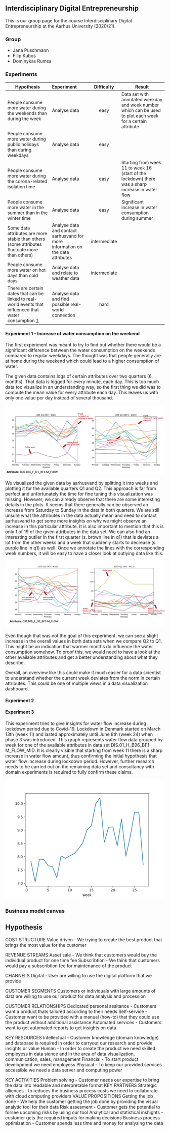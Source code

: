 ## Interdisciplinary Digital Entrepreneurship

This is our group page for the course Interdisciplinary Digital Entrepreneurship at the Aarhus University (2020/21). 

### Group

- Jana Puschmann
- Filip Kubos
- Dominykas Rumsa


### Experiments


| Hypothesis        | Experiment           | Difficulty  |  Result |
| ----------------- |:--------------------|:-----------:| ------- |
| People consume more water during the weekends than during the week | Analyse data | easy | Data set with annotated weekday and week number which can be used to plot each week for a certain attribute |
| People consume more water during public holidays than during weekdays | Analyse data | easy |         |
| People consume more water during the corona-related isolation time | Analyse data | easy | Starting from week 11 to week 16 (start of the lockdown) there was a sharp increase in water flow |
| People consume more water in the summer than in the winter time | Analyse data | easy | Significant increase in water consumption during summer |
| Some data attributes are more stable than others (some attributes fluctuate more than others) | Analyse data and contact aarhusvand for more information on the data attributes | intermediate |         |
| People consume more water on hot days than cold days | Analyse data and relate to weather data | intermediate |         |
| There are certain dates that can be linked to real-world events that influenced that water consumption [1]| Analyse data and find possible real-world connection | hard |         |

[1]: https://www.dst.dk/

#### Experiment 1 - Increase of water consumption on the weekend

The first experiment was meant to try to find out whether there would be a significant difference between the water consumption on the weekends compared to regular weekdays. The thought was that people generally are at home during the weekend which could lead to a higher consumption of water. 

The given data contains logs of certain attributes over two quarters (6 months). That data is logged for every minute, each day. This is too much data too visualize in an understanding way, so the first thing we did was to compute the mean value for every attribute each day. This leaves us with only one value per day instead of several thousand.

<img src="images/experiment1/annotations_z80.png">

We visualized the given data by aarhusvand by splitting it into weeks and plotting it for the available quarters Q1 and Q2. This approach is far from perfect and unfortunately the time for fine tuning this visualization was missing. However, we can already observe that there are some interesting details in the plots. It seems that there generally can be observed an increase from Saturday to Sunday in the data in both quarters. We are still unsure what the attributes in the data actually mean and need to contact aarhusvand to get some more insights on why we might observe an increase in this particular attribute. It is also important to mention that this is only 1 of 19 of the given attributes in the data set. We can also find an interesting outlier in the first quarter (s. brown line in q1) that is deviates a lot from the other weeks and a week that suddenly starts to decrease (s. purple line in q1) as well. Once we annotate the lines with the corresponding week numbers, it will be easy to have a closer look at outlying data like this.

<img src="images/experiment1/annotations_z105.png">

Even though that was not the goal of this experiment, we can see a slight increase in the overall values in both data sets when we compare Q2 to Q1. This might be an indication that warmer months do influence the water consumption somehow. To proof this, we would need to have a look at the other available attributes and get a better understanding about what they describe.

Overall, an overview like this could make it much easier for a data scientist to understand whether the current week deviates from the norm in certain attributes. This could be one of multiple views in a data visualization dashboard.

#### Experiment 2

#### Experiment 3

This experiment tries to give insights for water flow increase during lockdown period due to Covid-19. Lockdown in Denmark started on March 13th (week 11) and lasted approximately until June 8th (week 24) when phase 3 was introduced. This graph represents water flow data grouped by week for one of the available attributes in data set DIS.01_H_B96_BF1-M_FLOW_MID. It is clearly visible that starting from week 11 there is a sharp increase in water flow amount, thus confirming the initial hypothesis that water flow increase during lockdown period. However, further research needs to be carried out on the remaining data set and consultancy with domain experiments is required to fully confirm these claims.

<img src="images/experiment3/corona.png">

### Business model canvas

## Hypothesis

COST STRUCTURE
  Value driven - We trying to create the best product that brings the most value for the customer

REVENUE STREAMS
  Asset sale - We think that customers would buy the individual product for one time fee
  Subscribtion - We think that customers would pay a subscribtion fee for maintenance of the product

CHANNELS
  Digital - User are willing to use the digital platform that we provide

CUSTOMER SEGMENTS
  Customers or individuals with large amounts of data are willing to use our product for data analysis and procession

CUSTOMER RELATIONSHIPS
  Dedicated personal assitance - Customers want a product thats tailored according to their needs
  Self-service - Customer want to be provided with a manual (how-to) that they could use the product without additional assistance
  Automated services - Customers want to get automated reports to get insights on data

KEY RESOURCES
  Intellectual - Customer knowledge (domain knowledge) and database is required in order to carryout our research and provide insights or value
  Human - In order to create the product we need skilled employess in data sience and in the area of data visualization, communication, sales, management
  Financial - To start product development we need employess
  Physical - To keep our provided services accessible we need a data server and computing power

KEY ACTIVITIES
  Problem solving - Customer needs our expertise to bring the data into readable and interpretable format
KEY PARTNERS
  Strategic alliences - to reduces the business process costs we need to collaborate with cloud computing providers
VALUE PROPOSITIONS
  Getting the job done - We help the customer getting the job done by providing the visual analytic tool for their data
  Risk assesment - Customer gets the potential to forsee upcoming risks by using our tool
  Analytical and statistical inshights - customer gets the required imputs for making decisions
  Business process optimization - Customer spends less time and money for analysing the data

